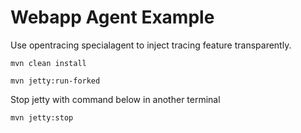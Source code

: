# Webapp Agent Example

Use opentracing specialagent to inject tracing feature transparently.

```shell
mvn clean install

mvn jetty:run-forked
```
Stop jetty with command below in another terminal

```shell
mvn jetty:stop
```